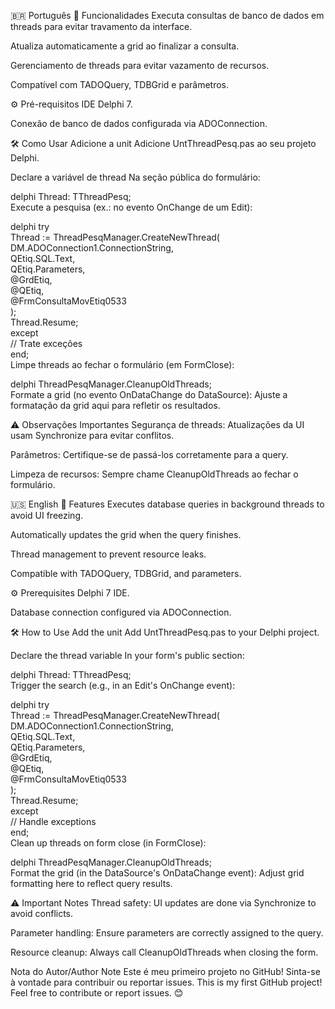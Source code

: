 🇧🇷 Português
📌 Funcionalidades
Executa consultas de banco de dados em threads para evitar travamento da interface.

Atualiza automaticamente a grid ao finalizar a consulta.

Gerenciamento de threads para evitar vazamento de recursos.

Compatível com TADOQuery, TDBGrid e parâmetros.

⚙️ Pré-requisitos
IDE Delphi 7.

Conexão de banco de dados configurada via ADOConnection.

🛠 Como Usar
Adicione a unit
Adicione UntThreadPesq.pas ao seu projeto Delphi.

Declare a variável de thread
Na seção pública do formulário:

delphi
Thread: TThreadPesq;  
Execute a pesquisa (ex.: no evento OnChange de um Edit):

delphi
try  
  Thread := ThreadPesqManager.CreateNewThread(  
    DM.ADOConnection1.ConnectionString,  
    QEtiq.SQL.Text,  
    QEtiq.Parameters,  
    @GrdEtiq,  
    @QEtiq,  
    @FrmConsultaMovEtiq0533  
  );  
  Thread.Resume;  
except  
  // Trate exceções  
end;  
Limpe threads ao fechar o formulário (em FormClose):

delphi
ThreadPesqManager.CleanupOldThreads;  
Formate a grid (no evento OnDataChange do DataSource):
Ajuste a formatação da grid aqui para refletir os resultados.

⚠️ Observações Importantes
Segurança de threads: Atualizações da UI usam Synchronize para evitar conflitos.

Parâmetros: Certifique-se de passá-los corretamente para a query.

Limpeza de recursos: Sempre chame CleanupOldThreads ao fechar o formulário.

🇺🇸 English
📌 Features
Executes database queries in background threads to avoid UI freezing.

Automatically updates the grid when the query finishes.

Thread management to prevent resource leaks.

Compatible with TADOQuery, TDBGrid, and parameters.

⚙️ Prerequisites
Delphi 7 IDE.

Database connection configured via ADOConnection.

🛠 How to Use
Add the unit
Add UntThreadPesq.pas to your Delphi project.

Declare the thread variable
In your form's public section:

delphi
Thread: TThreadPesq;  
Trigger the search (e.g., in an Edit's OnChange event):

delphi
try  
  Thread := ThreadPesqManager.CreateNewThread(  
    DM.ADOConnection1.ConnectionString,  
    QEtiq.SQL.Text,  
    QEtiq.Parameters,  
    @GrdEtiq,  
    @QEtiq,  
    @FrmConsultaMovEtiq0533  
  );  
  Thread.Resume;  
except  
  // Handle exceptions  
end;  
Clean up threads on form close (in FormClose):

delphi
ThreadPesqManager.CleanupOldThreads;  
Format the grid (in the DataSource's OnDataChange event):
Adjust grid formatting here to reflect query results.

⚠️ Important Notes
Thread safety: UI updates are done via Synchronize to avoid conflicts.

Parameter handling: Ensure parameters are correctly assigned to the query.

Resource cleanup: Always call CleanupOldThreads when closing the form.

Nota do Autor/Author Note
Este é meu primeiro projeto no GitHub! Sinta-se à vontade para contribuir ou reportar issues.
This is my first GitHub project! Feel free to contribute or report issues. 😊
